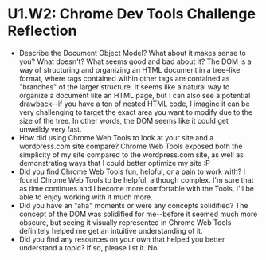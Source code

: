 # U1.W2: Chrome Dev Tools Challenge Reflection

* Describe the Document Object Model? What about it makes sense to you? What doesn't? What seems good and bad about it?
The DOM is a way of structuring and organizing an HTML document in a tree-like format, where tags contained within other tags are contained as "branches" of the larger structure. It seems like a natural way to organize a document like an HTML page, but I can also see a potential drawback--if you have a ton of nested HTML code, I imagine it can be very challenging to target the exact area you want to modify due to the size of the tree. In other words, the DOM seems like it could get unweildy very fast.
* How did using Chrome Web Tools to look at your site and a wordpress.com site compare?
Chrome Web Tools exposed both the simplicity of my site compared to the wordpress.com site, as well as demonstrating ways that I could better optimize my site :P
* Did you find Chrome Web Tools fun, helpful, or a pain to work with?
I found Chrome Web Tools to be helpful, although complex. I'm sure that as time continues and I become more comfortable with the Tools, I'll be able to enjoy working with it much more.
* Did you have an "aha" moments or were any concepts solidified?
The concept of the DOM was solidified for me--before it seemed much more obscure, but seeing it visually represented in Chrome Web Tools definitely helped me get an intuitive understanding of it.
* Did you find any resources on your own that helped you better understand a topic? If so, please list it.
No.